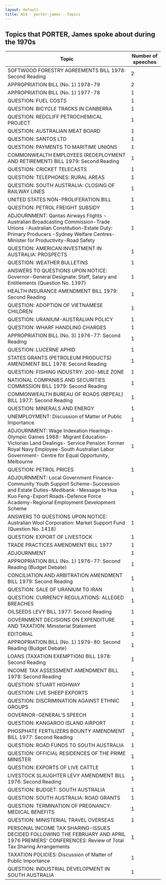 ```yaml
---
layout: default
title: NI4 - porter-james - Topics
---
```

## Topics that PORTER, James spoke about during the 1970s

| Topic | Number of speeches |
|--------------|----------------|
|SOFTWOOD FORESTRY AGREEMENTS BILL 1978: Second Reading|2|
|APPROPRIATION BILL (No. 1) 1978-79|2|
|APPROPRIATION BILL (No. 1) 1977-78|1|
|QUESTION: FUEL COSTS|1|
|QUESTION: BICYCLE TRACKS IN CANBERRA|1|
|QUESTION: REDCLIFF PETROCHEMICAL PROJECT|1|
|QUESTION: AUSTRALIAN MEAT BOARD|1|
|QUESTION: SANTOS LTD|1|
|QUESTION: PAYMENTS TO MARITIME UNIONS|1|
|COMMONWEALTH EMPLOYEES (REDEPLOYMENT AND RETIREMENT) BILL 1979: Second Reading|1|
|QUESTION: CRICKET TELECASTS|1|
|QUESTION: TELEPHONES: RURAL AREAS|1|
|QUESTION: SOUTH AUSTRALIA: CLOSING OF RAILWAY LINES|1|
|UNITED STATES NON-PROLIFERATION BILL|1|
|QUESTION: PETROL FREIGHT SUBSIDY|1|
|ADJOURNMENT: Qantas Airways Flights -Australian Broadcasting Commission-Trade Unions -Australian Constitution-Estate Duty: Primary Producers -Sydney Welfare Centres-Minister for Productivity-Road Safety|1|
|QUESTION: AMERICAN INVESTMENT IN AUSTRALIA: PROSPECTS|1|
|QUESTION: WEATHER BULLETINS|1|
|ANSWERS TO QUESTIONS UPON NOTICE: Governor-General Designate: Staff, Salary and Entitlements (Question No. 1397)|1|
|HEALTH INSURANCE AMENDMENT BILL 1979: Second Reading|1|
|QUESTION: ADOPTION OF VIETNAMESE CHILDREN|1|
|QUESTION: URANIUM-AUSTRALIAN POLICY|1|
|QUESTION: WHARF HANDLING CHARGES|1|
|APPROPRIATION BILL (No. 3) 1976-77: Second Reading|1|
|QUESTION: LUCERNE APHID|1|
|STATES GRANTS (PETROLEUM PRODUCTS) AMENDMENT BILL 1978: Second Reading|1|
|QUESTION: FISHING INDUSTRY: 200-MILE ZONE|1|
|NATIONAL COMPANIES AND SECURITIES COMMISSION BILL 1979: Second Reading|1|
|COMMONWEALTH BUREAU OF ROADS (REPEAL) BILL 1977: Second Reading|1|
|QUESTION: MINERALS AND ENERGY|1|
|UNEMPLOYMENT: Discussion of Matter of Public Importance|1|
|ADJOURNMENT: Wage Indexation Hearings- Olympic Games 1988- Migrant Education- Victorian Land Dealings- Service Pension: Former Royal Navy Employee-South Australian Labor Government- Centre for Equal Opportunity, Melbourne|1|
|QUESTION: PETROL PRICES|1|
|ADJOURNMENT: Local Government Finance-Community Youth Support Scheme-Succession and Estate Duties-Medibank -Message to Hua Kuo Feng-Export Roads-Defence Force Academy-Regional Employment Development Scheme|1|
|ANSWERS TO QUESTIONS UPON NOTICE: Australian Wool Corporation: Market Support Fund (Question No. 1418)|1|
|QUESTION: EXPORT OF LIVESTOCK|1|
|TRADE PRACTICES AMENDMENT BILL 1977|1|
|ADJOURNMENT|1|
|APPROPRIATION BILL (No. 1) 1976-77: Second Reading (Budget Debate)|1|
|CONCILIATION AND ARBITRATION AMENDMENT BILL 1979: Second Reading|1|
|QUESTION: SALE OF URANIUM TO IRAN|1|
|QUESTION: CURRENCY REGULATIONS: ALLEGED BREACHES|1|
|OILSEEDS LEVY BILL 1977: Second Reading|1|
|GOVERNMENT DECISIONS ON EXPENDITURE AND TAXATION: Ministerial Statement|1|
|EDITORIAL|1|
|APPROPRIATION BILL (No. 1) 1979-80: Second Reading (Budget Debate)|1|
|LOANS (TAXATION EXEMPTION) BILL 1978: Second Reading|1|
|INCOME TAX ASSESSMENT AMENDMENT BILL 1978: Second Reading|1|
|QUESTION: STUART HIGHWAY|1|
|QUESTION: LIVE SHEEP EXPORTS|1|
|QUESTION: DISCRIMINATION AGAINST ETHNIC GROUPS|1|
|GOVERNOR-GENERAL'S SPEECH|1|
|QUESTION: KANGAROO ISLAND AIRPORT|1|
|PHOSPHATE FERTILIZERS BOUNTY AMENDMENT BILL 1977: Second Reading|1|
|QUESTION: ROAD FUNDS TO SOUTH AUSTRALIA|1|
|QUESTION: OFFICIAL RESIDENCES OF THE PRIME MINISTER|1|
|QUESTION: EXPORTS OF LIVE CATTLE|1|
|LIVESTOCK SLAUGHTER LEVY AMENDMENT BILL 1976: Second Reading|1|
|QUESTION: BUDGET: SOUTH AUSTRALIA|1|
|QUESTION: SOUTH AUSTRALIA: ROAD GRANTS|1|
|QUESTION: TERMINATION OF PREGNANCY: MEDICAL BENEFITS|1|
|QUESTION: MINISTERIAL TRAVEL OVERSEAS|1|
|PERSONAL INCOME TAX SHARING-ISSUES DECIDED FOLLOWING THE FEBRUARY AND APRIL 1976 PREMIERS' CONFERENCES: Review of Total Tax Sharing Arrangements|1|
|TAXATION POLICIES: Discussion of Matter of Public Importance|1|
|QUESTION: INDUSTRIAL DEVELOPMENT IN SOUTH AUSTRALIA|1|
